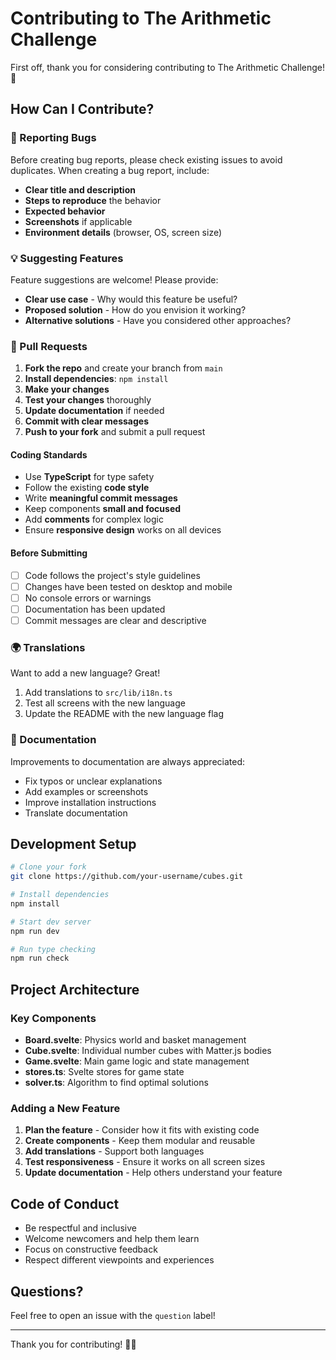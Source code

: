 # Contributing to The Arithmetic Challenge

First off, thank you for considering contributing to The Arithmetic Challenge! 🎉

## How Can I Contribute?

### 🐛 Reporting Bugs

Before creating bug reports, please check existing issues to avoid duplicates. When creating a bug report, include:

- **Clear title and description**
- **Steps to reproduce** the behavior
- **Expected behavior**
- **Screenshots** if applicable
- **Environment details** (browser, OS, screen size)

### 💡 Suggesting Features

Feature suggestions are welcome! Please provide:

- **Clear use case** - Why would this feature be useful?
- **Proposed solution** - How do you envision it working?
- **Alternative solutions** - Have you considered other approaches?

### 🔧 Pull Requests

1. **Fork the repo** and create your branch from `main`
2. **Install dependencies**: `npm install`
3. **Make your changes**
4. **Test your changes** thoroughly
5. **Update documentation** if needed
6. **Commit with clear messages**
7. **Push to your fork** and submit a pull request

#### Coding Standards

- Use **TypeScript** for type safety
- Follow the existing **code style**
- Write **meaningful commit messages**
- Keep components **small and focused**
- Add **comments** for complex logic
- Ensure **responsive design** works on all devices

#### Before Submitting

- [ ] Code follows the project's style guidelines
- [ ] Changes have been tested on desktop and mobile
- [ ] No console errors or warnings
- [ ] Documentation has been updated
- [ ] Commit messages are clear and descriptive

### 🌍 Translations

Want to add a new language? Great!

1. Add translations to `src/lib/i18n.ts`
2. Test all screens with the new language
3. Update the README with the new language flag

### 📝 Documentation

Improvements to documentation are always appreciated:

- Fix typos or unclear explanations
- Add examples or screenshots
- Improve installation instructions
- Translate documentation

## Development Setup

```bash
# Clone your fork
git clone https://github.com/your-username/cubes.git

# Install dependencies
npm install

# Start dev server
npm run dev

# Run type checking
npm run check
```

## Project Architecture

### Key Components

- **Board.svelte**: Physics world and basket management
- **Cube.svelte**: Individual number cubes with Matter.js bodies
- **Game.svelte**: Main game logic and state management
- **stores.ts**: Svelte stores for game state
- **solver.ts**: Algorithm to find optimal solutions

### Adding a New Feature

1. **Plan the feature** - Consider how it fits with existing code
2. **Create components** - Keep them modular and reusable
3. **Add translations** - Support both languages
4. **Test responsiveness** - Ensure it works on all screen sizes
5. **Update documentation** - Help others understand your feature

## Code of Conduct

- Be respectful and inclusive
- Welcome newcomers and help them learn
- Focus on constructive feedback
- Respect different viewpoints and experiences

## Questions?

Feel free to open an issue with the `question` label!

---

Thank you for contributing! 🎲✨

